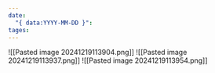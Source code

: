 ```yaml
---
date:
  "{ data:YYYY-MM-DD }": 
tages:
---
```

![[Pasted image 20241219113904.png]]
![[Pasted image 20241219113937.png]]
![[Pasted image 20241219113954.png]]
```




































```